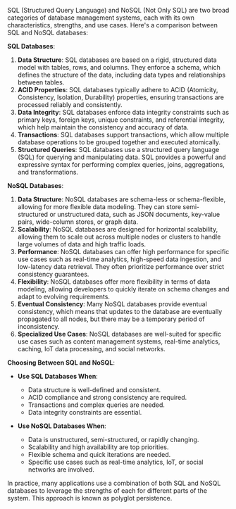 SQL (Structured Query Language) and NoSQL (Not Only SQL) are two broad categories of database management systems, each with its own characteristics, strengths, and use cases. Here's a comparison between SQL and NoSQL databases:

**SQL Databases**:

1. **Data Structure**: SQL databases are based on a rigid, structured data model with tables, rows, and columns. They enforce a schema, which defines the structure of the data, including data types and relationships between tables.
2. **ACID Properties**: SQL databases typically adhere to ACID (Atomicity, Consistency, Isolation, Durability) properties, ensuring transactions are processed reliably and consistently.
3. **Data Integrity**: SQL databases enforce data integrity constraints such as primary keys, foreign keys, unique constraints, and referential integrity, which help maintain the consistency and accuracy of data.
4. **Transactions**: SQL databases support transactions, which allow multiple database operations to be grouped together and executed atomically.
5. **Structured Queries**: SQL databases use a structured query language (SQL) for querying and manipulating data. SQL provides a powerful and expressive syntax for performing complex queries, joins, aggregations, and transformations.

**NoSQL Databases**:

1. **Data Structure**: NoSQL databases are schema-less or schema-flexible, allowing for more flexible data modeling. They can store semi-structured or unstructured data, such as JSON documents, key-value pairs, wide-column stores, or graph data.
2. **Scalability**: NoSQL databases are designed for horizontal scalability, allowing them to scale out across multiple nodes or clusters to handle large volumes of data and high traffic loads.
3. **Performance**: NoSQL databases can offer high performance for specific use cases such as real-time analytics, high-speed data ingestion, and low-latency data retrieval. They often prioritize performance over strict consistency guarantees.
4. **Flexibility**: NoSQL databases offer more flexibility in terms of data modeling, allowing developers to quickly iterate on schema changes and adapt to evolving requirements.
5. **Eventual Consistency**: Many NoSQL databases provide eventual consistency, which means that updates to the database are eventually propagated to all nodes, but there may be a temporary period of inconsistency.
6. **Specialized Use Cases**: NoSQL databases are well-suited for specific use cases such as content management systems, real-time analytics, caching, IoT data processing, and social networks.

**Choosing Between SQL and NoSQL**:

- **Use SQL Databases When**:

  - Data structure is well-defined and consistent.
  - ACID compliance and strong consistency are required.
  - Transactions and complex queries are needed.
  - Data integrity constraints are essential.

- **Use NoSQL Databases When**:
  - Data is unstructured, semi-structured, or rapidly changing.
  - Scalability and high availability are top priorities.
  - Flexible schema and quick iterations are needed.
  - Specific use cases such as real-time analytics, IoT, or social networks are involved.

In practice, many applications use a combination of both SQL and NoSQL databases to leverage the strengths of each for different parts of the system. This approach is known as polyglot persistence.
